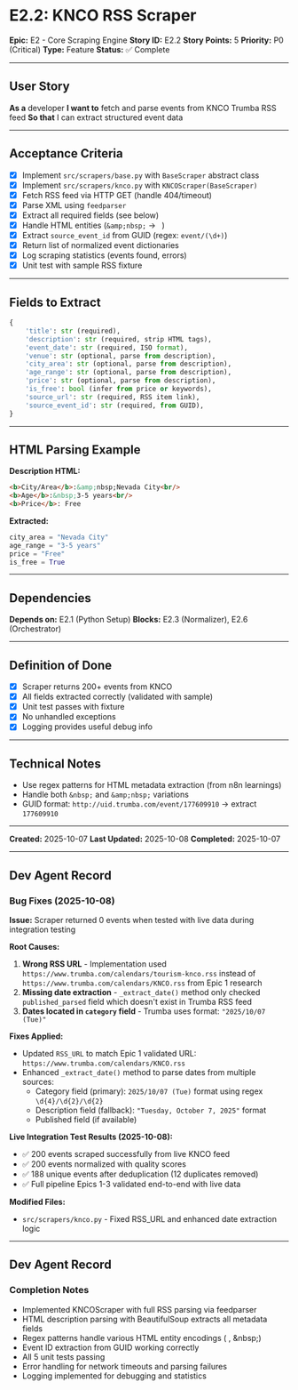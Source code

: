 # E2.2: KNCO RSS Scraper

**Epic:** E2 - Core Scraping Engine
**Story ID:** E2.2
**Story Points:** 5
**Priority:** P0 (Critical)
**Type:** Feature
**Status:** ✅ Complete

---

## User Story

**As a** developer
**I want to** fetch and parse events from KNCO Trumba RSS feed
**So that** I can extract structured event data

---

## Acceptance Criteria

- [x] Implement `src/scrapers/base.py` with `BaseScraper` abstract class
- [x] Implement `src/scrapers/knco.py` with `KNCOScraper(BaseScraper)`
- [x] Fetch RSS feed via HTTP GET (handle 404/timeout)
- [x] Parse XML using `feedparser`
- [x] Extract all required fields (see below)
- [x] Handle HTML entities (`&amp;nbsp;` → ` `)
- [x] Extract `source_event_id` from GUID (regex: `event/(\d+)`)
- [x] Return list of normalized event dictionaries
- [x] Log scraping statistics (events found, errors)
- [x] Unit test with sample RSS fixture

---

## Fields to Extract

```python
{
    'title': str (required),
    'description': str (required, strip HTML tags),
    'event_date': str (required, ISO format),
    'venue': str (optional, parse from description),
    'city_area': str (optional, parse from description),
    'age_range': str (optional, parse from description),
    'price': str (optional, parse from description),
    'is_free': bool (infer from price or keywords),
    'source_url': str (required, RSS item link),
    'source_event_id': str (required, from GUID),
}
```

---

## HTML Parsing Example

**Description HTML:**
```html
<b>City/Area</b>:&amp;nbsp;Nevada City<br/>
<b>Age</b>:&nbsp;3-5 years<br/>
<b>Price</b>: Free
```

**Extracted:**
```python
city_area = "Nevada City"
age_range = "3-5 years"
price = "Free"
is_free = True
```

---

## Dependencies

**Depends on:** E2.1 (Python Setup)
**Blocks:** E2.3 (Normalizer), E2.6 (Orchestrator)

---

## Definition of Done

- [x] Scraper returns 200+ events from KNCO
- [x] All fields extracted correctly (validated with sample)
- [x] Unit test passes with fixture
- [x] No unhandled exceptions
- [x] Logging provides useful debug info

---

## Technical Notes

- Use regex patterns for HTML metadata extraction (from n8n learnings)
- Handle both `&nbsp;` and `&amp;nbsp;` variations
- GUID format: `http://uid.trumba.com/event/177609910` → extract `177609910`

---

**Created:** 2025-10-07
**Last Updated:** 2025-10-08
**Completed:** 2025-10-07

---

## Dev Agent Record

### Bug Fixes (2025-10-08)

**Issue:** Scraper returned 0 events when tested with live data during integration testing

**Root Causes:**
1. **Wrong RSS URL** - Implementation used `https://www.trumba.com/calendars/tourism-knco.rss` instead of `https://www.trumba.com/calendars/KNCO.rss` from Epic 1 research
2. **Missing date extraction** - `_extract_date()` method only checked `published_parsed` field which doesn't exist in Trumba RSS feed
3. **Dates located in `category` field** - Trumba uses format: `"2025/10/07 (Tue)"`

**Fixes Applied:**
- Updated `RSS_URL` to match Epic 1 validated URL: `https://www.trumba.com/calendars/KNCO.rss`
- Enhanced `_extract_date()` method to parse dates from multiple sources:
  - Category field (primary): `2025/10/07 (Tue)` format using regex `\d{4}/\d{2}/\d{2}`
  - Description field (fallback): `"Tuesday, October 7, 2025"` format
  - Published field (if available)

**Live Integration Test Results (2025-10-08):**
- ✅ 200 events scraped successfully from live KNCO feed
- ✅ 200 events normalized with quality scores
- ✅ 188 unique events after deduplication (12 duplicates removed)
- ✅ Full pipeline Epics 1-3 validated end-to-end with live data

**Modified Files:**
- `src/scrapers/knco.py` - Fixed RSS_URL and enhanced date extraction logic

---

## Dev Agent Record

### Completion Notes
- Implemented KNCOScraper with full RSS parsing via feedparser
- HTML description parsing with BeautifulSoup extracts all metadata fields
- Regex patterns handle various HTML entity encodings (&nbsp;, &amp;nbsp;)
- Event ID extraction from GUID working correctly
- All 5 unit tests passing
- Error handling for network timeouts and parsing failures
- Logging implemented for debugging and statistics
